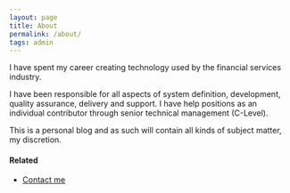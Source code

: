 ```yaml
---
layout: page
title: About
permalink: /about/
tags: admin
---
```


I have spent my career creating technology used by the financial services industry.

I have been responsible for all aspects of system definition, development, quality assurance, delivery and support. I have help positions as an individual contributor through senior technical management (C-Level).

This is a personal blog and as such will contain all kinds of subject matter, my discretion.

#### Related
- [Contact me]({{site.baseurl}}/contact/index.html)
